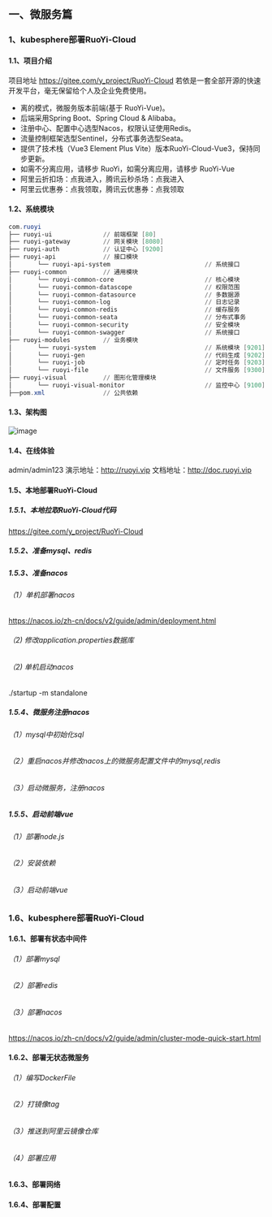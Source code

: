 ## 一、微服务篇
### 1、kubesphere部署RuoYi-Cloud
#### 1.1、项目介绍
项目地址 https://gitee.com/y_project/RuoYi-Cloud
若依是一套全部开源的快速开发平台，毫无保留给个人及企业免费使用。

* 离的模式，微服务版本前端(基于 RuoYi-Vue)。
* 后端采用Spring Boot、Spring Cloud & Alibaba。
* 注册中心、配置中心选型Nacos，权限认证使用Redis。
* 流量控制框架选型Sentinel，分布式事务选型Seata。
* 提供了技术栈（Vue3 Element Plus Vite）版本RuoYi-Cloud-Vue3，保持同步更新。
* 如需不分离应用，请移步 RuoYi，如需分离应用，请移步 RuoYi-Vue
* 阿里云折扣场：点我进入，腾讯云秒杀场：点我进入  
* 阿里云优惠券：点我领取，腾讯云优惠券：点我领取 

#### 1.2、系统模块
```powershell
com.ruoyi     
├── ruoyi-ui              // 前端框架 [80]
├── ruoyi-gateway         // 网关模块 [8080]
├── ruoyi-auth            // 认证中心 [9200]
├── ruoyi-api             // 接口模块
│       └── ruoyi-api-system                          // 系统接口
├── ruoyi-common          // 通用模块
│       └── ruoyi-common-core                         // 核心模块
│       └── ruoyi-common-datascope                    // 权限范围
│       └── ruoyi-common-datasource                   // 多数据源
│       └── ruoyi-common-log                          // 日志记录
│       └── ruoyi-common-redis                        // 缓存服务
│       └── ruoyi-common-seata                        // 分布式事务
│       └── ruoyi-common-security                     // 安全模块
│       └── ruoyi-common-swagger                      // 系统接口
├── ruoyi-modules         // 业务模块
│       └── ruoyi-system                              // 系统模块 [9201]
│       └── ruoyi-gen                                 // 代码生成 [9202]
│       └── ruoyi-job                                 // 定时任务 [9203]
│       └── ruoyi-file                                // 文件服务 [9300]
├── ruoyi-visual          // 图形化管理模块
│       └── ruoyi-visual-monitor                      // 监控中心 [9100]
├──pom.xml                // 公共依赖
```
#### 1.3、架构图
![image](https://user-images.githubusercontent.com/78718204/230854462-ad874ec8-5238-4f62-9930-8b30859394d8.png)

#### 1.4、在线体验
admin/admin123
演示地址：http://ruoyi.vip
文档地址：http://doc.ruoyi.vip

#### 1.5、本地部署RuoYi-Cloud
##### 1.5.1、本地拉取RuoYi-Cloud代码
https://gitee.com/y_project/RuoYi-Cloud

##### 1.5.2、准备mysql、redis

##### 1.5.3、准备nacos
###### （1）单机部署nacos
https://nacos.io/zh-cn/docs/v2/guide/admin/deployment.html
###### （2) 修改application.properties数据库
###### （2) 单机启动nacos
./startup -m standalone

##### 1.5.4、微服务注册nacos
###### （1）mysql中初始化sql
###### （2）重启nacos并修改nacos上的微服务配置文件中的mysql,redis
###### （3）启动微服务，注册nacos

##### 1.5.5、启动前端vue
###### （1）部署node.js
###### （2）安装依赖
###### （3）启动前端vue

### 1.6、kubesphere部署RuoYi-Cloud
#### 1.6.1、部署有状态中间件
###### （1）部署mysql
###### （2）部署redis
###### （3）部署nacos
https://nacos.io/zh-cn/docs/v2/guide/admin/cluster-mode-quick-start.html

#### 1.6.2、部署无状态微服务
###### （1）编写DockerFile
###### （2）打镜像tag
###### （3）推送到阿里云镜像仓库
###### （4）部署应用

#### 1.6.3、部署网络
#### 1.6.4、部署配置


